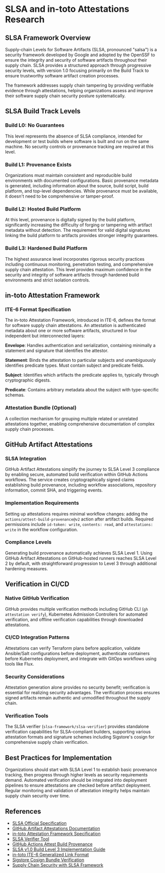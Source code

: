 # SLSA and in-toto Attestations Research

## SLSA Framework Overview

Supply-chain Levels for Software Artifacts (SLSA, pronounced "salsa") is a security framework developed by Google and adopted by the OpenSSF to ensure the integrity and security of software artifacts throughout their supply chain. SLSA provides a structured approach through progressive security levels, with version 1.0 focusing primarily on the Build Track to ensure trustworthy software artifact creation processes.

The framework addresses supply chain tampering by providing verifiable evidence through attestations, helping organizations assess and improve their software supply chain security posture systematically.

## SLSA Build Track Levels

### Build L0: No Guarantees
This level represents the absence of SLSA compliance, intended for development or test builds where software is built and run on the same machine. No security controls or provenance tracking are required at this level.

### Build L1: Provenance Exists
Organizations must maintain consistent and reproducible build environments with documented configurations. Basic provenance metadata is generated, including information about the source, build script, build platform, and top-level dependencies. While provenance must be available, it doesn't need to be comprehensive or tamper-proof.

### Build L2: Hosted Build Platform
At this level, provenance is digitally signed by the build platform, significantly increasing the difficulty of forging or tampering with artifact metadata without detection. The requirement for valid digital signatures linking the build platform to artifacts provides stronger integrity guarantees.

### Build L3: Hardened Build Platform
The highest assurance level incorporates rigorous security practices including continuous monitoring, penetration testing, and comprehensive supply chain attestation. This level provides maximum confidence in the security and integrity of software artifacts through hardened build environments and strict isolation controls.

## in-toto Attestation Framework

### ITE-6 Format Specification
The in-toto Attestation Framework, introduced in ITE-6, defines the format for software supply chain attestations. An attestation is authenticated metadata about one or more software artifacts, structured in four independent but interconnected layers:

**Envelope**: Handles authentication and serialization, containing minimally a statement and signature that identifies the attestor.

**Statement**: Binds the attestation to particular subjects and unambiguously identifies predicate types. Must contain subject and predicate fields.

**Subject**: Identifies which artifacts the predicate applies to, typically through cryptographic digests.

**Predicate**: Contains arbitrary metadata about the subject with type-specific schemas.

### Attestation Bundle (Optional)
A collection mechanism for grouping multiple related or unrelated attestations together, enabling comprehensive documentation of complex supply chain processes.

## GitHub Artifact Attestations

### SLSA Integration
GitHub Artifact Attestations simplify the journey to SLSA Level 3 compliance by enabling secure, automated build verification within GitHub Actions workflows. The service creates cryptographically signed claims establishing build provenance, including workflow associations, repository information, commit SHA, and triggering events.

### Implementation Requirements
Setting up attestations requires minimal workflow changes: adding the `actions/attest-build-provenance@v2` action after artifact builds. Required permissions include `id-token: write`, `contents: read`, and `attestations: write` in the workflow configuration.

### Compliance Levels
Generating build provenance automatically achieves SLSA Level 1. Using GitHub Artifact Attestations on GitHub-hosted runners reaches SLSA Level 2 by default, with straightforward progression to Level 3 through additional hardening measures.

## Verification in CI/CD

### Native GitHub Verification
GitHub provides multiple verification methods including GitHub CLI (`gh attestation verify`), Kubernetes Admission Controllers for automated verification, and offline verification capabilities through downloaded attestations.

### CI/CD Integration Patterns
Attestations can verify Terraform plans before application, validate Ansible/Salt configurations before deployment, authenticate containers before Kubernetes deployment, and integrate with GitOps workflows using tools like Flux.

### Security Considerations
Attestation generation alone provides no security benefit; verification is essential for realizing security advantages. The verification process ensures signed artifacts remain authentic and unmodified throughout the supply chain.

### Verification Tools
The SLSA verifier (`slsa-framework/slsa-verifier`) provides standalone verification capabilities for SLSA-compliant builders, supporting various attestation formats and signature schemes including Sigstore's cosign for comprehensive supply chain verification.

## Best Practices for Implementation

Organizations should start with SLSA Level 1 to establish basic provenance tracking, then progress through higher levels as security requirements demand. Automated verification should be integrated into deployment pipelines to ensure attestations are checked before artifact deployment. Regular monitoring and validation of attestation integrity helps maintain supply chain security over time.

## References

- [SLSA Official Specification](https://slsa.dev/)
- [GitHub Artifact Attestations Documentation](https://docs.github.com/en/actions/security-for-github-actions/using-artifact-attestations)
- [in-toto Attestation Framework Specification](https://github.com/in-toto/attestation)
- [SLSA Verifier Tool](https://github.com/slsa-framework/slsa-verifier)
- [GitHub Actions Attest Build Provenance](https://github.com/actions/attest-build-provenance)
- [SLSA v1.0 Build Level 3 Implementation Guide](https://docs.github.com/en/actions/security-for-github-actions/using-artifact-attestations/using-artifact-attestations-and-reusable-workflows-to-achieve-slsa-v1-build-level-3)
- [in-toto ITE-6 Generalized Link Format](https://github.com/in-toto/ITE/pull/15)
- [Sigstore Cosign Bundle Verification](https://blog.sigstore.dev/cosign-verify-bundles/)
- [Supply Chain Security with SLSA Framework](https://blog.kubesimplify.com/supply-chain-security-using-slsa-part-2-the-framework)